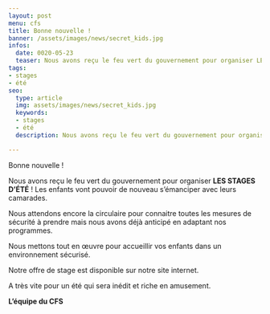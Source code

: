 ```yaml
---
layout: post
menu: cfs
title: Bonne nouvelle !
banner: /assets/images/news/secret_kids.jpg
infos:
  date: 0020-05-23
  teaser: Nous avons reçu le feu vert du gouvernement pour organiser LES STAGES D’ÉTÉ !
tags:
- stages
- été
seo:
  type: article
  img: assets/images/news/secret_kids.jpg
  keywords:
  - stages
  - été
  description: Nous avons reçu le feu vert du gouvernement pour organiser LES STAGES D’ÉTÉ !

---
```

Bonne nouvelle !

Nous avons reçu le feu vert du gouvernement pour organiser **LES STAGES D’ÉTÉ** ! Les enfants vont pouvoir de nouveau s’émanciper avec leurs camarades.

Nous attendons encore la circulaire pour connaitre toutes les mesures de sécurité à prendre mais nous avons déjà anticipé en adaptant nos programmes.

Nous mettons tout en œuvre pour accueillir vos enfants dans un environnement sécurisé.

Notre offre de stage est disponible sur notre site internet.

A très vite pour un été qui sera inédit et riche en amusement.

**L’équipe du CFS**